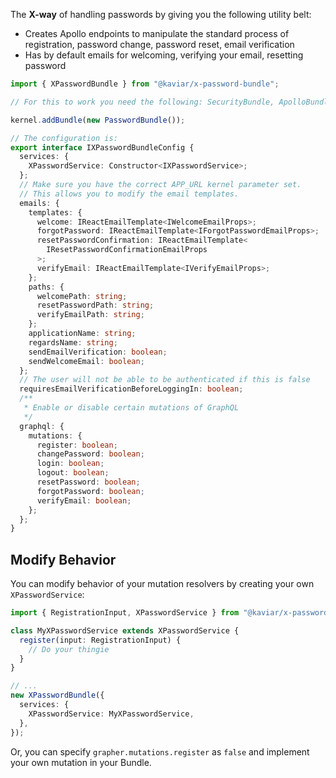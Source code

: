 The **X-way** of handling passwords by giving you the following utility belt:

- Creates Apollo endpoints to manipulate the standard process of registration, password change, password reset, email verification
- Has by default emails for welcoming, verifying your email, resetting password

```typescript
import { XPasswordBundle } from "@kaviar/x-password-bundle";

// For this to work you need the following: SecurityBundle, ApolloBundle, ApolloSecurityBundle, SecurityMongoBundle, XBundle

kernel.addBundle(new PasswordBundle());

// The configuration is:
export interface IXPasswordBundleConfig {
  services: {
    XPasswordService: Constructor<IXPasswordService>;
  };
  // Make sure you have the correct APP_URL kernel parameter set.
  // This allows you to modify the email templates.
  emails: {
    templates: {
      welcome: IReactEmailTemplate<IWelcomeEmailProps>;
      forgotPassword: IReactEmailTemplate<IForgotPasswordEmailProps>;
      resetPasswordConfirmation: IReactEmailTemplate<
        IResetPasswordConfirmationEmailProps
      >;
      verifyEmail: IReactEmailTemplate<IVerifyEmailProps>;
    };
    paths: {
      welcomePath: string;
      resetPasswordPath: string;
      verifyEmailPath: string;
    };
    applicationName: string;
    regardsName: string;
    sendEmailVerification: boolean;
    sendWelcomeEmail: boolean;
  };
  // The user will not be able to be authenticated if this is false
  requiresEmailVerificationBeforeLoggingIn: boolean;
  /**
   * Enable or disable certain mutations of GraphQL
   */
  graphql: {
    mutations: {
      register: boolean;
      changePassword: boolean;
      login: boolean;
      logout: boolean;
      resetPassword: boolean;
      forgotPassword: boolean;
      verifyEmail: boolean;
    };
  };
}
```

## Modify Behavior

You can modify behavior of your mutation resolvers by creating your own `XPasswordService`:

```ts
import { RegistrationInput, XPasswordService } from "@kaviar/x-password-bundle";

class MyXPasswordService extends XPasswordService {
  register(input: RegistrationInput) {
    // Do your thingie
  }
}

// ...
new XPasswordBundle({
  services: {
    XPasswordService: MyXPasswordService,
  },
});
```

Or, you can specify `grapher.mutations.register` as `false` and implement your own mutation in your Bundle.
